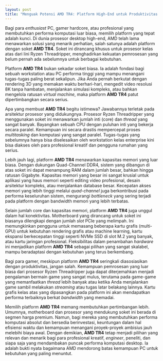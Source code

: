```yaml
---
layout: post
title: "Menguak Potensi AMD TR4: Platform High-End untuk Produktivitas dan Kreativitas"
---
```


Bagi para *enthusiast* PC, gamer hardcore, atau profesional yang membutuhkan performa komputasi luar biasa, memilih platform yang tepat adalah kunci. Di dunia prosesor desktop high-end, AMD telah lama menawarkan solusi yang menarik perhatian, salah satunya adalah platform dengan soket **AMD TR4**. Soket ini dirancang khusus untuk prosesor kelas atas dari lini Ryzen Threadripper, menghadirkan kekuatan pemrosesan yang belum pernah ada sebelumnya untuk berbagai kebutuhan.

Platform **AMD TR4** bukan sekadar soket biasa. Ia adalah fondasi bagi sebuah workstation atau PC performa tinggi yang mampu menangani tugas-tugas paling berat sekalipun. Jika Anda pernah berkutat dengan rendering 3D yang memakan waktu berhari-hari, mengedit video resolusi 8K tanpa hambatan, menjalankan simulasi kompleks, atau bahkan mengelola ratusan *virtual machine*, maka platform **AMD TR4** patut dipertimbangkan secara serius.

Apa yang membuat **AMD TR4** begitu istimewa? Jawabannya terletak pada arsitektur prosesor yang didukungnya. Prosesor Ryzen Threadripper yang menggunakan soket ini menawarkan jumlah inti (core) dan *thread* yang sangat banyak. Bayangkan sebuah CPU dengan puluhan inti yang bekerja secara paralel. Kemampuan ini secara drastis mempercepat proses *multitasking* dan komputasi yang sangat paralel. Tugas-tugas yang sebelumnya hanya bisa diselesaikan oleh workstation kelas enterprise kini bisa diakses oleh para profesional kreatif dan pengguna rumahan yang serius.

Lebih jauh lagi, platform **AMD TR4** menawarkan kapasitas memori yang luar biasa. Dengan dukungan Quad-Channel DDR4, sistem yang dibangun di atas soket ini dapat menampung RAM dalam jumlah besar, bahkan hingga ratusan Gigabyte. Kapasitas memori yang besar ini sangat krusial untuk aplikasi yang haus memori seperti editing video profesional, desain arsitektur kompleks, atau menjalankan database besar. Kecepatan akses memori yang lebih tinggi melalui *quad-channel* juga berkontribusi pada performa keseluruhan sistem, mengurangi *bottleneck* yang sering terjadi pada platform dengan bandwidth memori yang lebih terbatas.

Selain jumlah core dan kapasitas memori, platform **AMD TR4** juga unggul dalam hal konektivitas. Motherboard yang dirancang untuk soket ini biasanya dilengkapi dengan jumlah *slot* PCIe yang melimpah. Ini memungkinkan pengguna untuk memasang beberapa kartu grafis (multi-GPU) untuk kebutuhan rendering grafis atau machine learning, kartu ekspansi berkecepatan tinggi seperti NVMe SSD di slot M.2 yang banyak, atau kartu jaringan profesional. Fleksibilitas dalam penambahan *hardware* ini menjadikan platform **AMD TR4** sebagai pilihan yang sangat skalabel, mampu beradaptasi dengan kebutuhan yang terus berkembang.

Bagi para gamer, meskipun platform **AMD TR4** seringkali diasosiasikan dengan produktivitas, jangan salah. Kemampuan pemrosesan yang luar biasa dari prosesor Ryzen Threadripper juga dapat diterjemahkan menjadi pengalaman bermain game yang sangat mulus, terutama pada game-game yang memanfaatkan *thread* lebih banyak atau ketika Anda menjalankan game sambil melakukan *streaming* atau tugas latar belakang lainnya. Kartu grafis kelas atas yang dipasangkan pada platform ini akan mendapatkan performa terbaiknya berkat *bandwidth* yang memadai.

Memilih platform **AMD TR4** memang membutuhkan pertimbangan lebih. Umumnya, motherboard dan prosesor yang mendukung soket ini berada di segmen harga premium. Namun, bagi mereka yang membutuhkan performa komputasi absolut dan bersedia berinvestasi, keuntungan dalam hal efisiensi waktu dan kemampuan menangani proyek-proyek ambisius jauh melebihi biaya awal. Dengan demikian, **AMD TR4** tetap menjadi pilihan yang relevan dan menarik bagi para profesional kreatif, *engineer*, peneliti, dan siapa saja yang mendambakan puncak performa komputasi desktop. Ia adalah bukti nyata bagaimana AMD mendorong batas kemampuan PC untuk kebutuhan yang paling menuntut.
